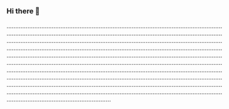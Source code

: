 ### Hi there 👋

....................................................................................................................................................................................................................................................................................................................................................................................................................................................................................................................................................................................................................................................................................................................................................................................................................................................................................................................................................................................................................................................................................................................................................................................................................................................................................................................................................